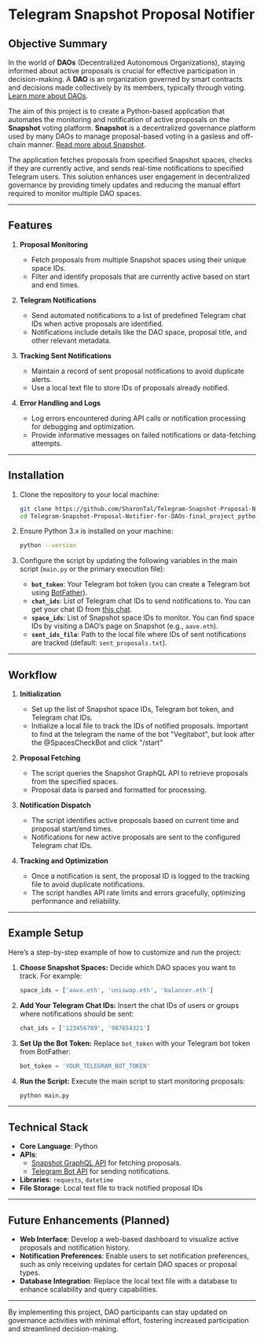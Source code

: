 # Telegram Snapshot Proposal Notifier

## Objective Summary
In the world of **DAOs** (Decentralized Autonomous Organizations), staying informed about active proposals is crucial for effective participation in decision-making. A **DAO** is an organization governed by smart contracts and decisions made collectively by its members, typically through voting. [Learn more about DAOs](https://ethereum.org/en/dao/).

The aim of this project is to create a Python-based application that automates the monitoring and notification of active proposals on the **Snapshot** voting platform. **Snapshot** is a decentralized governance platform used by many DAOs to manage proposal-based voting in a gasless and off-chain manner. [Read more about Snapshot](https://docs.snapshot.org/).

The application fetches proposals from specified Snapshot spaces, checks if they are currently active, and sends real-time notifications to specified Telegram users. This solution enhances user engagement in decentralized governance by providing timely updates and reducing the manual effort required to monitor multiple DAO spaces.

---

## Features

1. **Proposal Monitoring**
   - Fetch proposals from multiple Snapshot spaces using their unique space IDs.
   - Filter and identify proposals that are currently active based on start and end times.

2. **Telegram Notifications**
   - Send automated notifications to a list of predefined Telegram chat IDs when active proposals are identified.
   - Notifications include details like the DAO space, proposal title, and other relevant metadata.

3. **Tracking Sent Notifications**
   - Maintain a record of sent proposal notifications to avoid duplicate alerts.
   - Use a local text file to store IDs of proposals already notified.

4. **Error Handling and Logs**
   - Log errors encountered during API calls or notification processing for debugging and optimization.
   - Provide informative messages on failed notifications or data-fetching attempts.

---

## Installation

1. Clone the repository to your local machine:
    ```bash
    git clone https://github.com/SharonTal/Telegram-Snapshot-Proposal-Notifier-for-DAOs-final_project_python_course-.git
    cd Telegram-Snapshot-Proposal-Notifier-for-DAOs-final_project_python_course-
    ```

2. Ensure Python 3.x is installed on your machine:
    ```bash
    python --version
    ```

3. Configure the script by updating the following variables in the main script (`main.py` or the primary execution file):

    - **`bot_token`**: Your Telegram bot token (you can create a Telegram bot using [BotFather](https://t.me/botfather)).
    - **`chat_ids`**: List of Telegram chat IDs to send notifications to. You can get your chat ID from [this chat](https://t.me/userinfobot).
    - **`space_ids`**: List of Snapshot space IDs to monitor. You can find space IDs by visiting a DAO’s page on Snapshot (e.g., `aave.eth`).
    - **`sent_ids_file`**: Path to the local file where IDs of sent notifications are tracked (default: `sent_proposals.txt`).

---

## Workflow

1. **Initialization**
   - Set up the list of Snapshot space IDs, Telegram bot token, and Telegram chat IDs.
   - Initialize a local file to track the IDs of notified proposals.
   Important to find at the telegram the name of the bot "Vegitabot", but look after the @SpacesCheckBot and click "/start"

2. **Proposal Fetching**
   - The script queries the Snapshot GraphQL API to retrieve proposals from the specified spaces.
   - Proposal data is parsed and formatted for processing.

3. **Notification Dispatch**
   - The script identifies active proposals based on current time and proposal start/end times.
   - Notifications for new active proposals are sent to the configured Telegram chat IDs.

4. **Tracking and Optimization**
   - Once a notification is sent, the proposal ID is logged to the tracking file to avoid duplicate notifications.
   - The script handles API rate limits and errors gracefully, optimizing performance and reliability.

---

## Example Setup

Here’s a step-by-step example of how to customize and run the project:

1. **Choose Snapshot Spaces:** Decide which DAO spaces you want to track. For example:
    ```python
    space_ids = ['aave.eth', 'uniswap.eth', 'balancer.eth']
    ```

2. **Add Your Telegram Chat IDs:** Insert the chat IDs of users or groups where notifications should be sent:
    ```python
    chat_ids = ['123456789', '987654321']
    ```

3. **Set Up the Bot Token:** Replace `bot_token` with your Telegram bot token from BotFather:
    ```python
    bot_token = 'YOUR_TELEGRAM_BOT_TOKEN'
    ```

4. **Run the Script:** Execute the main script to start monitoring proposals:
    ```bash
    python main.py
    ```

---

## Technical Stack

- **Core Language**: Python
- **APIs**:
  - [Snapshot GraphQL API](https://docs.snapshot.org/graphql) for fetching proposals.
  - [Telegram Bot API](https://core.telegram.org/bots/api) for sending notifications.
- **Libraries**: `requests`, `datetime`
- **File Storage**: Local text file to track notified proposal IDs

---

## Future Enhancements (Planned)

- **Web Interface**: Develop a web-based dashboard to visualize active proposals and notification history.
- **Notification Preferences**: Enable users to set notification preferences, such as only receiving updates for certain DAO spaces or proposal types.
- **Database Integration**: Replace the local text file with a database to enhance scalability and query capabilities.

---

By implementing this project, DAO participants can stay updated on governance activities with minimal effort, fostering increased participation and streamlined decision-making.
